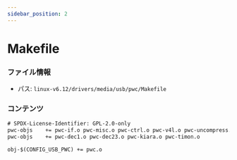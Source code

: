 ```yaml
---
sidebar_position: 2
---
```

# Makefile

### ファイル情報

- パス: `linux-v6.12/drivers/media/usb/pwc/Makefile`

### コンテンツ

```txt
# SPDX-License-Identifier: GPL-2.0-only
pwc-objs	+= pwc-if.o pwc-misc.o pwc-ctrl.o pwc-v4l.o pwc-uncompress.o
pwc-objs	+= pwc-dec1.o pwc-dec23.o pwc-kiara.o pwc-timon.o

obj-$(CONFIG_USB_PWC) += pwc.o

```
